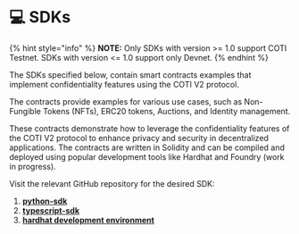 # 💻 SDKs

{% hint style="info" %}
**NOTE:** Only SDKs with version >= 1.0 support COTI Testnet. SDKs with version <= 1.0 support only Devnet.
{% endhint %}

The SDKs specified below, contain smart contracts examples that implement confidentiality features using the COTI V2 protocol.&#x20;

The contracts provide examples for various use cases, such as Non-Fungible Tokens (NFTs), ERC20 tokens, Auctions, and Identity management.

These contracts demonstrate how to leverage the confidentiality features of the COTI V2 protocol to enhance privacy and security in decentralized applications. The contracts are written in Solidity and can be compiled and deployed using popular development tools like Hardhat and Foundry (work in progress).

Visit the relevant GitHub repository for the desired SDK:

1. [**python-sdk**](https://github.com/coti-io/coti-sdk-python)
2. [**typescript-sdk**](https://github.com/coti-io/coti-sdk-typescript)
3. [**hardhat development environment**](https://github.com/coti-io/confidentiality-contracts)
